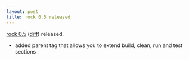 ```yaml
---
layout: post
title: rock 0.5 released
---
```


[rock 0.5][pypi] ([diff][diff]) released.

 - added parent tag that allows you to extend build, clean, run and test sections

[pypi]: http://pypi.python.org/pypi/rock/0.5.0
[diff]: https://github.com/rockstack/rock/compare/0.4.0...0.5.0
